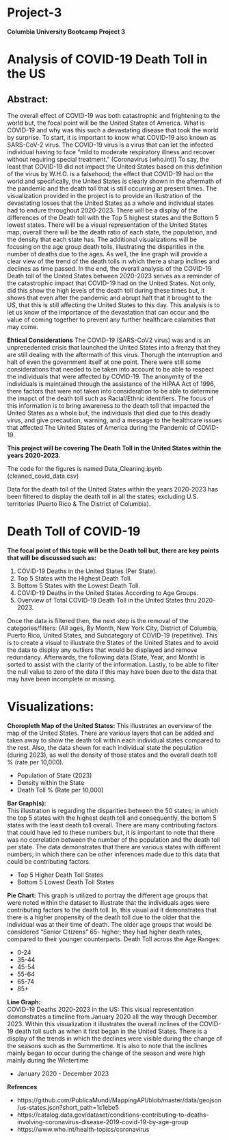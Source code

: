 # Project-3
**Columbia University Bootcamp Project 3**

  # Analysis of COVID-19 Death Toll in the US   


## Abstract: 
The overall effect of COVID-19 was both catastrophic and frightening to the world but, the focal point will be the United States of America. What is COVID-19 and why was this such a devastating disease that took the world by surprise. To start, it is important to know what COVID-19 also known as SARS-CoV-2 virus. The COVID-19 virus is a virus that can let the infected individual having to face “mild to moderate respiratory illness and recover without requiring special treatment.” (Coronavirus (who.int)) To say, the least that COVID-19 did not impact the United States based on this definition of the virus by W.H.O. is a falsehood; the effect that COVID-19 had on the world and specifically, the United States is clearly shown in the aftermath of the pandemic and the death toll that is still occurring at present times. The visualization provided in the project is to provide an illustration of the devastating losses that the United States as a whole and individual states had to endure throughout 2020-2023. There will be a display of the differences of the Death toll with the Top 5 highest states and the Bottom 5 lowest states. There will be a visual representation of the United States map; overall there will be the death ratio of each state, the population, and the density that each state has. The additional visualizations will be focusing on the age group death tolls, illustrating the disparities in the number of deaths due to the ages. As well, the line graph will provide a clear view of the trend of the death tolls in which there a sharp inclines and declines as time passed.  In the end, the overall analysis of the COVID-19 Death toll of the United States between 2020-2023 serves as a reminder of the catastrophic impact that COVID-19 had on the United States. Not only, did this show the high levels of the death toll during these times but, it shows that even after the pandemic and abrupt halt that it brought to the US, that this is still affecting the United States to this day. This analysis is to let us know of the importance of the devastation that can occur and the value of coming together to prevent any further healthcare calamities that may come. 

**Ehtical Considerations**
    The COVID-19 (SARS-CoV2 virus) was and is an unprecedented crisis that launched the United States into a frenzy that they are still dealing with the aftermath of this virus. Thorugh the interruption and halt of even the government itself at one point. There were still some considerations that needed to be taken into account to be able to respect the individuals that were affected by COVID-19. The anonymity of the individuals is maintained through the assistance of the HIPAA Act of 1996, there factors that were not taken into consideration to be able to determine the imapct of the death toll such as Racial/Ethnic identifiers. The focus of this information is to bring awareness to the death toll that impacted the United States as a whole but, the individuals that died due to this deadly virus, and give precaution, warning, and a message to the healthcare issues that affected The United States of America during the Pandemic of COVID-19. 

**This project will be covering The Death Toll in the United States within the years 2020-2023.** 

<p>
The code for the figures is named Data_Cleaning.ipynb (cleaned_covid_data.csv) 
</p>
<p>
Data for the death toll of the United States within the years 2020-2023 has been filtered to display the death toll in all the states; excluding U.S. territories (Puerto Rico & The District of Columbia). 
</p>

# Death Toll of COVID-19 

**The focal point of this topic will be the Death toll but, there are key points that will be discussed such as:**
<ol> 
  <li>COVID-19 Deaths in the United States (Per State). </li>
  <li>Top 5 States with the Highest Death Toll. </li>
  <li>Bottom 5 States with the Lowest Death Toll. </li>
  <li>COVID-19 Deaths in the United States According to Age Groups. </li>
  <li>Overview of Total COVID-19 Death Toll in the United States thru 2020-2023. </li>
</ol>

Once the data is filtered then, the next step is the removal of the categories/filters: (All ages, By Month, New York City, District of Columbia, Puerto Rico, United States, and Subcategory of COVID-19 (repetitive). This is to create a visual to illustrate the States of the United States and to avoid the data to display any outliers that would be displayed and remove redundancy. Afterwards, the following data (State, Year, and Month) is sorted to assist with the clarity of the information. Lastly, to be able to filter the null value to zero of the data if this may have been due to the data that may have been incomplete or missing.  

# Visualizations: 

**Choropleth Map of the United States:** 
This illustrates an overview of the map of the United States. There are various layers that can be added and taken away to show the death toll within each individual states compared to the rest. Also, the data shown for each individual state the population (during 2023), as well the density of those states and the overall death toll % (rate per 10,000). 

<ul>
  <li>Population of State (2023)</li>
  <li>Density within the State</li>
  <li>Death Toll % (Rate per 10,000)</li>
</ul>

**Bar Graph(s):**  
This illustration is regarding the disparities between the 50 states; in which the top 5 states with the highest death toll and consequently, the bottom 5 states with the least death toll overall. There are many contributing factors that could have led to these numbers but, it is important to note that there was no correlation between the number of the population and the death toll per state. The data demonstrates that there are various states with different numbers; in which there can be other inferences made due to this data that could be contributing factors. 

<ul>
  <li>Top 5 Higher Death Toll States</li>
  <li>Bottom 5 Lowest Death Toll States</li>
</ul>

**Pie Chart:** 
This graph is utilized to portray the different age groups that were noted within the dataset to illustrate that the individuals ages were contributing factors to the death toll. In, this visual aid it demonstrates that there is a higher propensity of the death toll due to the older that the individual was at their time of death. The older age groups that would be considered “Senior Citizens” 65- higher; they had higher death rates, compared to their younger counterparts. Death Toll across the Age Ranges: 

<ul>
  <li>0-24</li>
  <li>35-44</li>
  <li>45-54</li>
  <li>55-64</li>
  <li>65-74</li>
  <li>85+</li>
</ul>

**Line Graph:**  
COVID-19 Deaths 2020-2023 in the US: This visual representation demonstrates a timeline from January 2020 all the way through December 2023. Within this visualization it illustrates the overall inclines of the COVID-19 death toll such as when it first began in the United States. There is a display of the trends in which the declines were visible during the change of the seasons such as the Summertime. It is also to note that the inclines mainly began to occur during the change of the season and were high mainly during the Wintertime
<ul>
  <li>January 2020 - December 2023</li> 
</ul>

**Refrences**
<ul>
  <li>https://github.com/PublicaMundi/MappingAPI/blob/master/data/geojson/us-states.json?short_path=1c1ebe5</li>
  <li>https://catalog.data.gov/dataset/conditions-contributing-to-deaths-involving-coronavirus-disease-2019-covid-19-by-age-group</li>
  <li>https://www.who.int/health-topics/coronavirus</li>
</ul>

